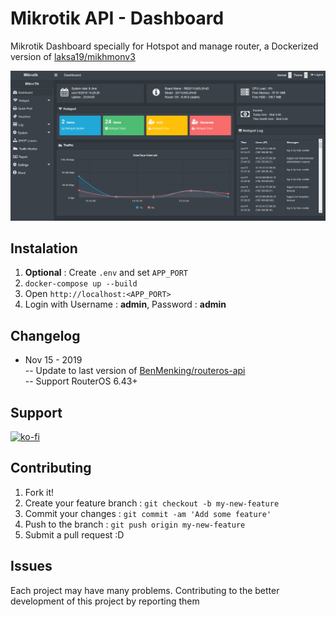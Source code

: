 # Mikrotik API - Dashboard

Mikrotik Dashboard specially for Hotspot and manage router, a Dockerized version of [laksa19/mikhmonv3](https://github.com/laksa19/mikhmonv3)

![screen-shot](/github/dashboard.png)

## Instalation

1. **Optional** : Create `.env` and set `APP_PORT`
2. `docker-compose up --build`
3. Open `http://localhost:<APP_PORT>`
4. Login with Username : **admin**, Password : **admin**

## Changelog

- Nov 15 - 2019  
-- Update to last version of [BenMenking/routeros-api](https://github.com/BenMenking/routeros-api)  
-- Support RouterOS 6.43+

## Support

[![ko-fi](https://www.ko-fi.com/img/githubbutton_sm.svg)](https://ko-fi.com/D1D1WGU9)

## Contributing

1. Fork it!  
2. Create your feature branch : `git checkout -b my-new-feature`  
3. Commit your changes : `git commit -am 'Add some feature'`    
4. Push to the branch : `git push origin my-new-feature`  
5. Submit a pull request :D  

## Issues

Each project may have many problems. Contributing to the better development of this project by reporting them

